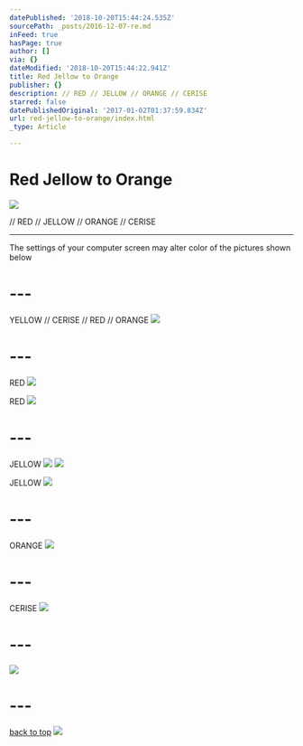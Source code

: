 ```yaml
---
datePublished: '2018-10-20T15:44:24.535Z'
sourcePath: _posts/2016-12-07-re.md
inFeed: true
hasPage: true
author: []
via: {}
dateModified: '2018-10-20T15:44:22.941Z'
title: Red Jellow to Orange
publisher: {}
description: // RED // JELLOW // ORANGE // CERISE
starred: false
datePublishedOriginal: '2017-01-02T01:37:59.834Z'
url: red-jellow-to-orange/index.html
_type: Article

---
```

# Red Jellow to Orange
![](https://the-grid-user-content.s3-us-west-2.amazonaws.com/7f5e630e-8d94-474d-920f-c19619fd64fa.jpg)

// RED // JELLOW // ORANGE // CERISE

---

The settings of your computer screen may alter color of the pictures shown below

# ---

YELLOW // CERISE // RED // ORANGE
![](https://the-grid-user-content.s3-us-west-2.amazonaws.com/e2ff4244-2048-4b2a-b164-a09ea69cb220.jpg)

# ---

RED
![](https://the-grid-user-content.s3-us-west-2.amazonaws.com/6fea07ec-a70d-47f9-bc33-9e5a65cd2b13.jpg)

RED
![](https://the-grid-user-content.s3-us-west-2.amazonaws.com/1224e1b7-4e83-4f35-a21e-b92c0067ff2e.jpg)

# ---

JELLOW
![](https://the-grid-user-content.s3-us-west-2.amazonaws.com/f88ced43-63c9-40d8-aa41-61156aed7f34.jpg)
![](https://the-grid-user-content.s3-us-west-2.amazonaws.com/c5f4e84a-555e-4470-aa64-0a06da246e34.jpg)

JELLOW
![](https://the-grid-user-content.s3-us-west-2.amazonaws.com/2fe1495a-12fd-40d0-ba3a-30fb2599e04e.jpg)

# ---

ORANGE
![](https://the-grid-user-content.s3-us-west-2.amazonaws.com/ce9eee4c-fe87-4c8c-b335-9f575faa9fcd.jpg)

# ---

CERISE
![](https://the-grid-user-content.s3-us-west-2.amazonaws.com/6de1e915-57b2-4c39-aace-b3e885f475fe.jpg)

# ---
![](https://the-grid-user-content.s3-us-west-2.amazonaws.com/05d61951-99ac-4046-8078-38e1b4e63c37.jpg)

# ---
[back to top][0]
![](https://the-grid-user-content.s3-us-west-2.amazonaws.com/3208403b-fd25-4557-852d-ce404fcd45a3.jpg)

[0]: https://thegrid.ai/leather-colors/red-jellow-to-orange/